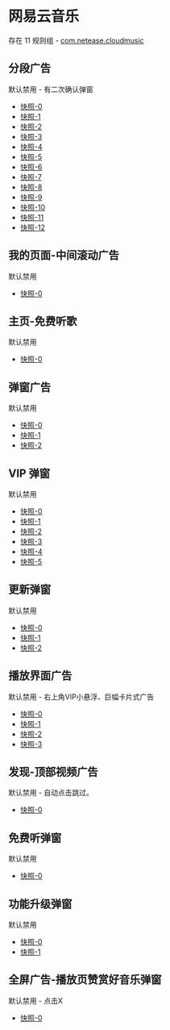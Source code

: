 # 网易云音乐

存在 11 规则组 - [com.netease.cloudmusic](/src/apps/com.netease.cloudmusic.ts)

## 分段广告

默认禁用 - 有二次确认弹窗

- [快照-0](https://i.gkd.li/import/12829944)
- [快照-1](https://i.gkd.li/import/12723229)
- [快照-2](https://i.gkd.li/import/12829938)
- [快照-3](https://i.gkd.li/import/12829964)
- [快照-4](https://i.gkd.li/import/12829953)
- [快照-5](https://i.gkd.li/import/13859634)
- [快照-6](https://i.gkd.li/import/13927753)
- [快照-7](https://i.gkd.li/import/13526986)
- [快照-8](https://i.gkd.li/import/13526711)
- [快照-9](https://i.gkd.li/import/12829967)
- [快照-10](https://i.gkd.li/import/13627047)
- [快照-11](https://i.gkd.li/import/13859635)
- [快照-12](https://i.gkd.li/import/13526712)

## 我的页面-中间滚动广告

默认禁用

- [快照-0](https://i.gkd.li/import/12745666)

## 主页-免费听歌

默认禁用

- [快照-0](https://i.gkd.li/import/12843383)

## 弹窗广告

默认禁用

- [快照-0](https://i.gkd.li/import/13188737)
- [快照-1](https://i.gkd.li/import/13229016)
- [快照-2](https://i.gkd.li/import/13684724)

## VIP 弹窗

默认禁用

- [快照-0](https://i.gkd.li/import/13189055)
- [快照-1](https://i.gkd.li/import/13260416)
- [快照-2](https://i.gkd.li/import/13228955)
- [快照-3](https://i.gkd.li/import/13230603)
- [快照-4](https://i.gkd.li/import/13230605)
- [快照-5](https://i.gkd.li/import/13391498)

## 更新弹窗

默认禁用

- [快照-0](https://i.gkd.li/import/13233790)
- [快照-1](https://i.gkd.li/import/13197457)
- [快照-2](https://i.gkd.li/import/13228878)

## 播放界面广告

默认禁用 - 右上角VIP小悬浮、巨幅卡片式广告

- [快照-0](https://i.gkd.li/import/13402634)
- [快照-1](https://i.gkd.li/import/13402635)
- [快照-2](https://i.gkd.li/import/13402636)
- [快照-3](https://i.gkd.li/import/13527105)

## 发现-顶部视频广告

默认禁用 - 自动点击跳过。

- [快照-0](https://i.gkd.li/import/13768367)

## 免费听弹窗

默认禁用

- [快照-0](https://i.gkd.li/import/13804534)

## 功能升级弹窗

默认禁用

- [快照-0](https://i.gkd.li/import/13804541)
- [快照-1](https://i.gkd.li/import/13804544)

## 全屏广告-播放页赞赏好音乐弹窗

默认禁用 - 点击X

- [快照-0](https://i.gkd.li/import/13848913)
